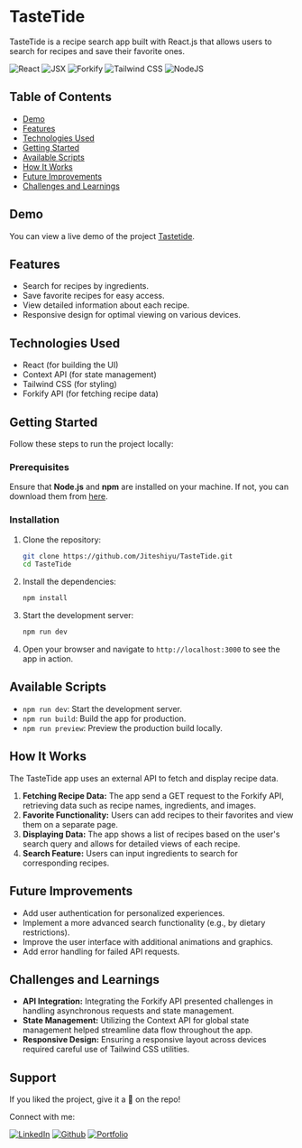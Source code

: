 # TasteTide

TasteTide is a recipe search app built with React.js that allows users to search for recipes and save their favorite ones.

![React](https://img.shields.io/badge/React-007ACC?style=for-the-badge&logo=react&logoColor=white)
![JSX](https://img.shields.io/badge/JSX-React%20Component-informational?style=for-the-badge&logo=react)
![Forkify](https://img.shields.io/badge/Forkify-Recipe%20App-FF6B00?style=for-the-badge&logoColor=white)
![Tailwind CSS](https://img.shields.io/badge/Tailwind%20CSS-38B2AC?style=for-the-badge&logo=tailwind-css&logoColor=white)
![NodeJS](https://img.shields.io/badge/node.js-6DA55F?style=for-the-badge&logo=node.js&logoColor=white)

## Table of Contents

- [Demo](#demo)
- [Features](#features)
- [Technologies Used](#technologies-used)
- [Getting Started](#getting-started)
- [Available Scripts](#available-scripts)
- [How It Works](#how-it-works)
- [Future Improvements](#future-improvements)
- [Challenges and Learnings](#challenges-and-learnings)

## Demo

You can view a live demo of the project [Tastetide](https://tastetide.netlify.app/).

## Features

- Search for recipes by ingredients.
- Save favorite recipes for easy access.
- View detailed information about each recipe.
- Responsive design for optimal viewing on various devices.

## Technologies Used

- React (for building the UI)
- Context API (for state management)
- Tailwind CSS (for styling)
- Forkify API (for fetching recipe data)

## Getting Started

Follow these steps to run the project locally:

### Prerequisites

Ensure that **Node.js** and **npm** are installed on your machine. If not, you can download them from [here](https://nodejs.org/).

### Installation

1. Clone the repository:

   ```bash
   git clone https://github.com/Jiteshiyu/TasteTide.git
   cd TasteTide
   ```

2. Install the dependencies:

   ```bash
   npm install
   ```

3. Start the development server:

   ```bash
   npm run dev
   ```

4. Open your browser and navigate to `http://localhost:3000` to see the app in action.

## Available Scripts

- `npm run dev`: Start the development server.
- `npm run build`: Build the app for production.
- `npm run preview`: Preview the production build locally.

## How It Works

The TasteTide app uses an external API to fetch and display recipe data.

1. **Fetching Recipe Data:** The app send a GET request to the Forkify API, retrieving data such as recipe names, ingredients, and images.
2. **Favorite Functionality:** Users can add recipes to their favorites and view them on a separate page.
3. **Displaying Data:** The app shows a list of recipes based on the user's search query and allows for detailed views of each recipe.
4. **Search Feature:** Users can input ingredients to search for corresponding recipes.

## Future Improvements

- Add user authentication for personalized experiences.
- Implement a more advanced search functionality (e.g., by dietary restrictions).
- Improve the user interface with additional animations and graphics.
- Add error handling for failed API requests.

## Challenges and Learnings

- **API Integration:** Integrating the Forkify API presented challenges in handling asynchronous requests and state management.
- **State Management:** Utilizing the Context API for global state management helped streamline data flow throughout the app.
- **Responsive Design:** Ensuring a responsive layout across devices required careful use of Tailwind CSS utilities.

## Support
If you liked the project, give it a 🌟 on the repo!

Connect with me:

[![LinkedIn](https://img.shields.io/static/v1.svg?label=connect&message=@JiteshKumar&color=success&logo=linkedin&style=for-the-badge&logoColor=white&colorA=blue)](https://www.linkedin.com/in/jitesh-kumar-93742a322)
[![Github](https://img.shields.io/static/v1.svg?label=follow&message=@Jiteshiyu&color=white&logo=github&style=for-the-badge&logoColor=white&colorA=black)](https://www.github.com/Jiteshiyu)
[![Portfolio](https://img.shields.io/static/v1?label=Visit&message=Jiteshiyu%20Portfolio&color=grey&logo=app&style=for-the-badge&logoColor=white&colorA=orange)](https://Jiteshiyu.netlify.app)




